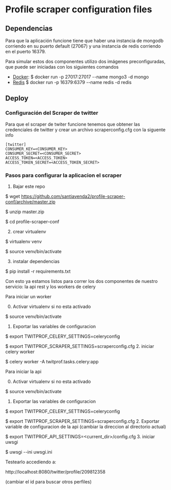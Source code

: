 
# Profile scraper configuration files

## Dependencias

Para que la aplicación funcione tiene que haber una instancia de mongodb
corriendo en su puerto default (27067) y una instancia de redis corriendo
en el puerto 16379.

Para simular estos dos componentes utilizo dos imágenes preconfiguradas,
que puede ser iniciadas con los siguientes comandos

 * [Docker](https://docs.docker.com/engine/examples/mongodb/):
 $ docker run -p 27017:27017 --name mongo3 -d mongo
 * [Redis](https://hub.docker.com/_/redis/)
 $ docker run -p 16379:6379 --name redis -d redis


## Deploy

### Configuración del Scraper de twitter

Para que el scraper de twiter funcione tenemos que obtener las credenciales
de twitter y crear un archivo scraperconfig.cfg con la siguente info

```
[twitter]
CONSUMER_KEY=<CONSUMER_KEY>
CONSUMER_SECRET=<CONSUMER_SECRET>
ACCESS_TOKEN=<ACCESS_TOKEN>
ACCESS_TOKEN_SECRET=<ACCESS_TOKEN_SECRET>
```


### Pasos para configurar la aplicacion el scraper

1. Bajar este repo

  $ wget https://github.com/santiavenda2/profile-scraper-conf/archive/master.zip

  $ unzip master.zip

  $ cd profile-scraper-conf

2. crear virtualenv

  $ virtualenv venv

  $ source venv/bin/activate

3. instalar dependencias
  
  $ pip install -r requirements.txt

Con esto ya estamos listos para correr los dos componentes de nuestro servicio:
la api rest y los workers de celery

Para iniciar un worker

0. Activar virtualenv si no esta activado
 
  $ source venv/bin/activate
1. Exportar las variables de configuracion
   
 $ export TWITPROF_CELERY_SETTINGS=celeryconfig
 
 $ export TWITPROF_SCRAPER_SETTINGS=scraperconfig.cfg
2. iniciar celery worker
 
 $ celery worker -A twitprof.tasks.celery:app

Para iniciar la api

0. Activar virtualenv si no esta activado
 
  $ source venv/bin/activate
1. Exportar las variables de configuracion
 
  $ export TWITPROF_CELERY_SETTINGS=celeryconfig
 
  $ export TWITPROF_SCRAPER_SETTINGS=scraperconfig.cfg
2. Exportar variable de configuracion de la api (cambiar la direccion al directorio actual)
  
  $ export TWITPROF_API_SETTINGS=\<current_dir\>/config.cfg
3. iniciar uwsgi

  $ uwsgi --ini uwsgi.ini

Testearlo accediendo a:

http://localhost:8080/twitter/profile/209812358

(cambiar el id para buscar otros perfiles)
